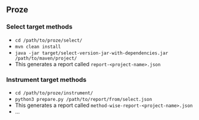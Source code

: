 ## Proze

### Select target methods
- `cd /path/to/proze/select/` 
- `mvn clean install`
- `java -jar target/select-version-jar-with-dependencies.jar /path/to/maven/project/`
- This generates a report called `report-<project-name>.json`

### Instrument target methods
- `cd /path/to/proze/instrument/`
- `python3 prepare.py /path/to/report/from/select.json`
- This generates a report called `method-wise-report-<project-name>.json`
- ...
